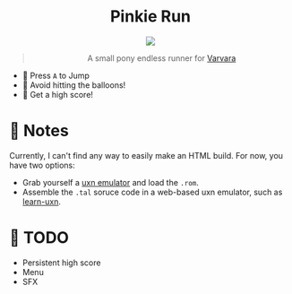 <div align="center">
  
# Pinkie Run

<img src="https://img.shields.io/badge/version-0.1.0-green">  

> A small pony endless runner for [Varvara](https://wiki.xxiivv.com/site/varvara.html)
  
</div>

- 💨 Press `A` to Jump
- 🎈 Avoid hitting the balloons!
- 🔢 Get a high score!

# 🐄 Notes

Currently, I can't find any way to easily make an HTML build. For now, you have two options:
- Grab yourself a [uxn emulator](https://git.sr.ht/~rabbits/uxn) and load the `.rom`.
- Assemble the `.tal` soruce code in a web-based uxn emulator, such as [learn-uxn](https://metasyn.github.io/learn-uxn).

# 📃 TODO
- Persistent high score
- Menu
- SFX